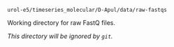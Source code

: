 `urol-e5/timeseries_molecular/D-Apul/data/raw-fastqs`

Working directory for raw FastQ files.

_This directory will be ignored by `git`._
